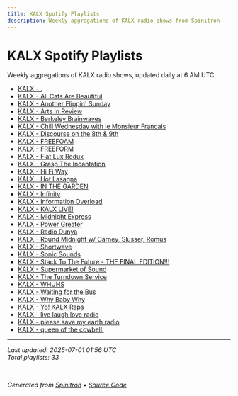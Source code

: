 ```yaml
---
title: KALX Spotify Playlists
description: Weekly aggregations of KALX radio shows from Spinitron
---
```


# KALX Spotify Playlists

Weekly aggregations of KALX radio shows, updated daily at 6 AM UTC.

- [KALX - .](https://open.spotify.com/playlist/79IXKYtNaTDuTfWNq4JGRv)
- [KALX - All Cats Are Beautiful](https://open.spotify.com/playlist/5JudR7lO9Ylj413TMlDt5e)
- [KALX - Another Flippin' Sunday](https://open.spotify.com/playlist/3L5eL1oeftdfIisQH4PLHS)
- [KALX - Arts In Review](https://open.spotify.com/playlist/0JY7z9EAodVQHsp7LfCarI)
- [KALX - Berkeley Brainwaves](https://open.spotify.com/playlist/60g4H1voFzDAtRXClbtPkS)
- [KALX - Chill Wednesday with le Monsieur Francais](https://open.spotify.com/playlist/5QcUHag9ZUjfMQi8qh2iBx)
- [KALX - Discourse on the 8th & 9th](https://open.spotify.com/playlist/2bHAdejkJey6wrPcEBf1Yg)
- [KALX - FREEFOAM](https://open.spotify.com/playlist/5pFYRs0wUkTlmzL2l19ap3)
- [KALX - FREEFORM](https://open.spotify.com/playlist/16T1YmORwIamzbaF7LY50C)
- [KALX - Fiat Lux Redux](https://open.spotify.com/playlist/48rFa6JCD3gUUtPWj3paUu)
- [KALX - Grasp The Incantation](https://open.spotify.com/playlist/6mcF1edfVVu1mFh4jRTSEZ)
- [KALX - Hi Fi Way](https://open.spotify.com/playlist/1vzetwxtvazukbkJem2MyO)
- [KALX - Hot Lasagna](https://open.spotify.com/playlist/6P3wXPM8bwEaSozC5Xu52K)
- [KALX - IN THE GARDEN](https://open.spotify.com/playlist/4mSIcJncXI40CpDwbGD8Of)
- [KALX - Infinity](https://open.spotify.com/playlist/1gQhtXQTKy2NoSl7AKIsqF)
- [KALX - Information Overload](https://open.spotify.com/playlist/22HdpDQhxCyS1UPkKrGV6O)
- [KALX - KALX LIVE!](https://open.spotify.com/playlist/4ZHZmhQgO7CKRqPbOPHphF)
- [KALX - Midnight Express](https://open.spotify.com/playlist/2ZC5OhMRlTulvgQwQg1O4x)
- [KALX - Power Greater](https://open.spotify.com/playlist/6BnE9xFTcK7RBWXPnXgXpD)
- [KALX - Radio Dunya](https://open.spotify.com/playlist/2i3oLrpQEafLGq88V653y1)
- [KALX - Round Midnight w/ Carney, Slusser, Romus](https://open.spotify.com/playlist/2kNxmJvqzxjx8AyBq77y42)
- [KALX - Shortwave](https://open.spotify.com/playlist/0T5LZZWu98u8tdF381lIih)
- [KALX - Sonic Sounds](https://open.spotify.com/playlist/6L9A7xZGfs8zS0nPxBIQtL)
- [KALX - Stack To The Future - THE FINAL EDITION!!!](https://open.spotify.com/playlist/3GOKTHIFZZRYaxjwFM3Zqf)
- [KALX - Supermarket of Sound](https://open.spotify.com/playlist/5M9xw72amw3g2FYk2O1hlz)
- [KALX - The Turndown Service](https://open.spotify.com/playlist/1X5TARGGk6HtnMH7PH0S5Q)
- [KALX - WHUHS](https://open.spotify.com/playlist/77CMkkLZt9BLawaME7lOl9)
- [KALX - Waiting for the Bus](https://open.spotify.com/playlist/6ZSLI5kFF4txb5jj2dQE8g)
- [KALX - Why Baby Why](https://open.spotify.com/playlist/1TybmoMyd4oEkmdDQFiTi0)
- [KALX - Yo! KALX Raps](https://open.spotify.com/playlist/0thQHacX0eWTbbLcuXBYvg)
- [KALX - live laugh love radio](https://open.spotify.com/playlist/0nqVXr4XE1TwcH8Vn8hcbb)
- [KALX - please save my earth radio](https://open.spotify.com/playlist/5Ba3bQgoyLCulzh9w4hwBW)
- [KALX - queen of the cowbell.](https://open.spotify.com/playlist/4yADNW78a5gNOxLoBZxnzx)

---

*Last updated: 2025-07-01 01:56 UTC*  
*Total playlists: 33*

<br>

*Generated from [Spinitron](https://spinitron.com/KALX) • [Source Code](https://github.com/dustmason/spinitron.rs)*